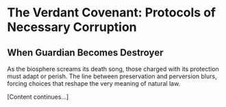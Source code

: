 # The Verdant Covenant: Protocols of Necessary Corruption

## When Guardian Becomes Destroyer

As the biosphere screams its death song, those charged with its protection must adapt or perish. The line between preservation and perversion blurs, forcing choices that reshape the very meaning of natural law.

[Content continues...]